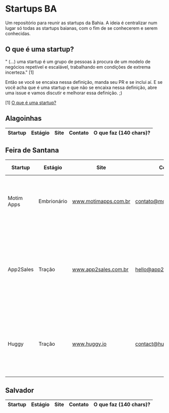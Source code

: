 # Startups BA
Um repositório para reunir as startups da Bahia. A ideia é centralizar num lugar só todas as startups baianas, com o fim de se
conhecerem e serem conhecidas. 

## O que é uma startup? 

" (...) uma startup é um grupo de pessoas à procura de um modelo de negócios repetível e escalável, 
trabalhando em condições de extrema incerteza." [1]

Então se você se encaixa nessa definição, manda seu PR e se inclui aí. 
E se você acha que é uma startup e que não se encaixa nessa definição, 
abre uma issue e vamos discutir e melhorar essa definição. ;)

[1] [O que é uma startup?](http://exame.abril.com.br/pme/o-que-e-uma-startup/)

## Alagoinhas
Startup | Estágio | Site | Contato | O que faz (140 chars)? |
 --- | --- | --- | --- | ---

## Feira de Santana
Startup | Estágio | Site | Contato | O que faz (140 chars)? |
 --- | --- | --- | --- | ---
 Motim Apps | Embrionário | www.motimapps.com.br | contato@motimapps.com.br | Nós somos bons em criar ótimos mobile e web apps com qualidade, transparência e velocidade.
 App2Sales | Tração | www.app2sales.com.br | hello@app2sales.com | Crie seu aplicativo em 10 minutos. É simples e divertido ter seu aplicativo. Alcance 100% da sua lista de contatos através de notificações. 
 Huggy | Tração | www.huggy.io | contact@huggy.io | Trabalhamos juntos para aumentar suas vendas através de diversos canais utilizando apenas uma ferramenta.

## Salvador
Startup | Estágio | Site | Contato | O que faz (140 chars)? |
 --- | --- | --- | --- | ---
